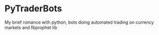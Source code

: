 # PyTraderBots
My brief romance with python, bots doing automated trading on currency markets and fbprophet lib
